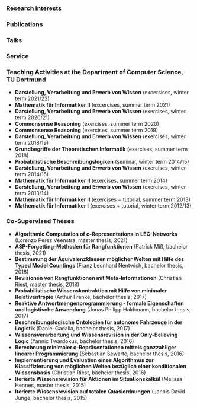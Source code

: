 ### Research Interests

### Publications

### Talks

### Service

### Teaching Activities at the Department of Computer Science, TU Dortmund

- **Darstellung, Verarbeitung und Erwerb von Wissen** (excersises, winter term 2021/22)
- **Mathematik für Informatiker II** (excercises, summer term 2021)
- **Darstellung, Verarbeitung und Erwerb von Wissen** (exercises, winter term 2020/21)
- **Commonsense Reasoning** (exercises, summer term 2020)
- **Commonsense Reasoning** (exercises, summer term 2019)
- **Darstellung, Verarbeitung und Erwerb von Wissen** (exercises, winter term 2018/19)
- **Grundbegriffe der Theoretischen Informatik** (exercises, summer term 2018)
- **Probabilistische Beschreibungslogiken** (seminar, winter term 2014/15)
- **Darstellung, Verarbeitung und Erwerb von Wissen** (exercises, winter term 2014/15)
- **Mathematik für Informatiker II** (exercises, summer term 2014)
- **Darstellung, Verarbeitung und Erwerb von Wissen** (exercises, winter term 2013/14)
- **Mathematik für Informatiker II** (exercises + tutorial, summer term 2013)
- **Mathematik für Informatiker I** (exercises + tutorial, winter term 2012/13)

### Co-Supervised Theses

- **Algorithmic Computation of c-Representations in LEG-Networks** (Lorenzo Perez Veenstra, master thesis, 2021)
- **ASP-Forgetting-Methoden für Rangfunktionen** (Patrick Miß, bachelor thesis, 2021)
- **Bestimmung der Äquivalenzklassen möglicher Welten mit Hilfe des Typed Model Countings** (Franz Leonhard Nentwich, bachelor thesis, 2018)
- **Revisionen von Rangfunktionen mit Meta-Informationen** (Christian Riest, master thesis, 2018)
- **Probabilistische Wissenskontraktion mit Hilfe von minimaler Relativentropie** (Arthur Franke, bachelor thesis, 2017)
- **Reaktive Antwortmengenprogrammierung - formale Eigenschaften und logistische Anwendung** (Jonas Philipp Haldimann, bachelor thesis, 2017)
- **Beschreibungslogische Ontologien für autonome Fahrzeuge in der Logistik** (Daniel Gadalla, bachelor thesis, 2017)
- **Wissensverarbeitung und Wissensrevision in der Only-Believing Logic** (Yannic Twardokus, bachelor thesis, 2016)
- **Berechnung minimaler c-Repräsentationen mittels ganzzahliger linearer Programmierung** (Sebastian Sewarte, bachelor thesis, 2016)
- **Implementierung und Evaluation eines Algorithmus zur Klassifizierung von möglichen Welten bezüglich einer konditionalen Wissensbasis** (Christian Riest, bachelor thesis, 2016)
- **Iterierte Wissensrevision für Aktionen im Situationskalkül** (Melissa Hennes, master thesis, 2015)
- **Iterierte Wissensrevision auf totalen Quasiordnungen** (Jannis David Junge, bachelor thesis, 2015)
